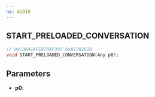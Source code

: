```yaml
---
ns: AUDIO
---
```

## START_PRELOADED_CONVERSATION

```c
// 0x23641AFE870AF385 0xA170261B
void START_PRELOADED_CONVERSATION(Any p0);
```

## Parameters
* **p0**:

